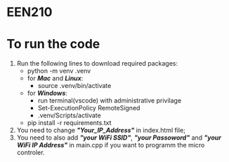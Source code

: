 # EEN210

# To run the code
1. Run the following lines to download required packages:
    - python -m venv .venv  
    - for ***Mac*** and ***Linux***:  
        - source .venv/bin/activate  
    - for ***Windows***:  
        - run terminal(vscode) with administrative privilage  
        - Set-ExecutionPolicy RemoteSigned  
        - .venv/Scripts/activate  
    - pip install -r requirements.txt  
2. You need to change ***"Your_IP_Address"*** in index.html file;  
3. You need to also add ***"your WiFi SSID"***, ***"your Passoword"*** and ***"your WiFi IP Address"*** in main.cpp if you want to programm the micro controler.  
